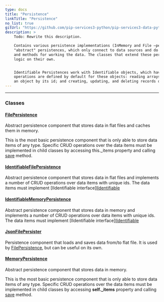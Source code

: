 ```yaml
---
type: docs
title: "Persistence"
linkTitle: "Persistence"
no_list: true
gitUrl: "https://github.com/pip-services3-python/pip-services3-data-python"
description: >
    Todo: Rewrite this description.

    Contains various persistence implementations (InMemory and File –persistences). These are 
    "abstract" persistences, which only connect to data sources and do not implement the operations 
    and methods for working the data. The classes that extend these persistences must implement this 
    logic on their own.  


    Identifiable Persistences work with Identifiable objects, which have primary keys. A few standard 
    operations are defined by default for these objects: reading arrays and data pages; searching for 
    an object by its id; and creating, updating, and deleting records of objects. 
---
```

---

<div class="module-body"> 

### Classes

#### [FilePersistence](file_persistence)
Abstract persistence component that stores data in flat files
and caches them in memory.

This is the most basic persistence component that is only
able to store data items of any type. Specific CRUD operations
over the data items must be implemented in child classes by
accessing this._items property and calling [save](file_persistence/#save) method.

#### [IdentifiableFilePersistence](identifiable_file_persistence)
Abstract persistence component that stores data in flat files
and implements a number of CRUD operations over data items with unique ids.
The data items must implement [IIdentifiable interface][IIdentifiable](../../commons/data/iidentifiable)

#### [IdentifiableMemoryPersistence](identifiable_memory_persistence)
Abstract persistence component that stores data in memory
and implements a number of CRUD operations over data items with unique ids.
The data items must implement [IIdentifiable interface][IIdentifiable](../../commons/data/iidentifiable)

#### [JsonFilePersister](json_file_persister)
Persistence component that loads and saves data from/to flat file.
It is used by [FilePersistence](file_persistence), but can be useful on its own.

#### [MemoryPersistence](memory_persistence)
Abstract persistence component that stores data in memory.

This is the most basic persistence component that is only
able to store data items of any type. Specific CRUD operations
over the data items must be implemented in child classes by
accessing **self._items** property and calling [save](memory_persistence/#save) method.

</div>
